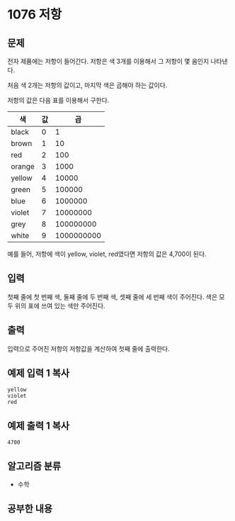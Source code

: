 # 1076 저항

## 문제

전자 제품에는 저항이 들어간다. 저항은 색 3개를 이용해서 그 저항이 몇 옴인지 나타낸다.

처음 색 2개는 저항의 값이고, 마지막 색은 곱해야 하는 값이다.

저항의 값은 다음 표를 이용해서 구한다.

| 색     | 값   | 곱         |
| ------ | ---- | ---------- |
| black  | 0    | 1          |
| brown  | 1    | 10         |
| red    | 2    | 100        |
| orange | 3    | 1000       |
| yellow | 4    | 10000      |
| green  | 5    | 100000     |
| blue   | 6    | 1000000    |
| violet | 7    | 10000000   |
| grey   | 8    | 100000000  |
| white  | 9    | 1000000000 |

예를 들어, 저항에 색이 yellow, violet, red였다면 저항의 값은 4,700이 된다.

## 입력

첫째 줄에 첫 번째 색, 둘째 줄에 두 번째 색, 셋째 줄에 세 번째 색이 주어진다. 색은 모두 위의 표에 쓰여 있는 색만 주어진다.

## 출력

입력으로 주어진 저항의 저항값을 계산하여 첫째 줄에 출력한다.

## 예제 입력 1 복사

```
yellow
violet
red
```

## 예제 출력 1 복사

```
4700
```

## 알고리즘 분류

- 수학

## 공부한 내용